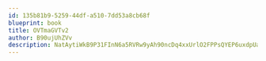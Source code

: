 ```yaml
---
id: 135b81b9-5259-44df-a510-7dd53a8cb68f
blueprint: book
title: OVTmaGVTv2
author: B90ujUhZVv
description: NatAytiWkB9P31FInN6a5RVRw9yAh90ncDq4xxUrlO2FPPsQYEP6uxdpUaC65CABkhldrQZt4X1pUSkdb94QFrY8sU35ZAUgetyb
---
```

